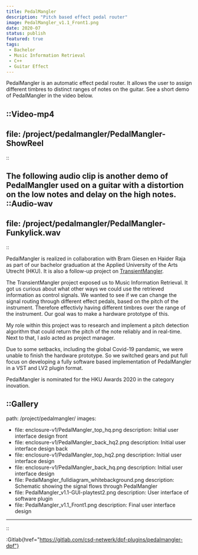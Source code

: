 ```yaml
---
title: PedalMangler
description: "Pitch based effect pedal router"
image: PedalMangler_v1.1_Front1.png
date: 2020-07
status: publish
featured: true
tags:
 - Bachelor
 - Music Information Retrieval
 - C++
 - Guitar Effect
---
```


PedalMangler is an automatic effect pedal router. It allows the user to assign different timbres to distinct ranges of notes on the guitar. See a short demo of PedalMangler in the video below.

::Video-mp4
---
file: /project/pedalmangler/PedalMangler-ShowReel
---
::

The following audio clip is another demo of PedalMangler used on a guitar with a distortion on the low notes and delay on the high notes.
::Audio-wav
---
file: /project/pedalmangler/PedalMangler-Funkylick.wav
---
::

PedalMangler is realized in collaboration with Bram Giesen en Haider Raja as part of our bachelor graduation at the Applied University of the Arts Utrecht (HKU). It is also a follow-up project on [TransientMangler](/project/transientmangler/).

The TransientMangler project exposed us to Music Information Retrieval. It got us curious about what other ways we could use the retrieved information as control signals. We wanted to see if we can change the signal routing through different effect pedals, based on the pitch of the instrument. Therefore effectivly having different timbres over the range of the instrument. Our goal was to make a hardware prototype of this.

My role within this project was to research and implement a pitch detection algorithm that could return the pitch of the note reliably and in real-time. Next to that, I aslo acted as project manager.

Due to some setbacks, including the global Covid-19 pandamic, we were unable to finish the hardware prototype. So we switched gears and put full focus on developing a fully software based implementation of PedalMangler in a VST and LV2 plugin format.

PedalMangler is nominated for the HKU Awards 2020 in the category inovation.


::Gallery
---
path: /project/pedalmangler/
images:
- file: enclosure-v1/PedalMangler_top_hq.png
  description: Initial user interface design front
- file: enclosure-v1/PedalMangler_back_hq2.png
  description: Initial user interface design back
- file: enclosure-v1/PedalMangler_top_hq2.png
  description: Initial user interface design
- file: enclosure-v1/PedalMangler_back_hq.png
  description: Initial user interface design
- file: PedalMangler_fulldiagram_whitebackground.png
  description: Schematic showing the signal flows through PedalMangler
- file: PedalMangler_v1.1-GUI-playtest2.png
  description: User interface of software plugin
- file: PedalMangler_v1.1_Front1.png
  description: Final user interface design
---
::

:Gitlab{href="https://gitlab.com/csd-netwerk/dpf-plugins/pedalmangler-dpf"}

